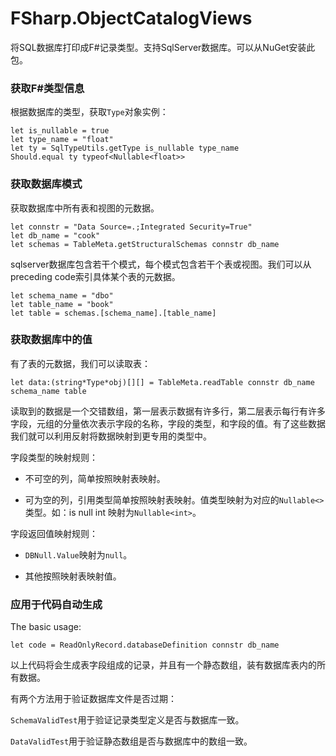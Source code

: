 # FSharp.ObjectCatalogViews

将SQL数据库打印成F#记录类型。支持SqlServer数据库。可以从NuGet安装此包。

### 获取F#类型信息

根据数据库的类型，获取`Type`对象实例：

```F#
let is_nullable = true
let type_name = "float"
let ty = SqlTypeUtils.getType is_nullable type_name
Should.equal ty typeof<Nullable<float>>
```

### 获取数据库模式

获取数据库中所有表和视图的元数据。

```F#
let connstr = "Data Source=.;Integrated Security=True"
let db_name = "cook"
let schemas = TableMeta.getStructuralSchemas connstr db_name
```

sqlserver数据库包含若干个模式，每个模式包含若干个表或视图。我们可以从preceding code索引具体某个表的元数据。

```F#
let schema_name = "dbo"
let table_name = "book"
let table = schemas.[schema_name].[table_name]
```

### 获取数据库中的值

有了表的元数据，我们可以读取表：

```F#
let data:(string*Type*obj)[][] = TableMeta.readTable connstr db_name schema_name table
```

读取到的数据是一个交错数组，第一层表示数据有许多行，第二层表示每行有许多字段，元组的分量依次表示字段的名称，字段的类型，和字段的值。有了这些数据我们就可以利用反射将数据映射到更专用的类型中。

字段类型的映射规则：

* 不可空的列，简单按照映射表映射。

* 可为空的列，引用类型简单按照映射表映射。值类型映射为对应的`Nullable<>`类型。如：is null int 映射为`Nullable<int>`。

字段返回值映射规则：

* `DBNull.Value`映射为`null`。

* 其他按照映射表映射值。

### 应用于代码自动生成

The basic usage:

```F#
let code = ReadOnlyRecord.databaseDefinition connstr db_name
```

以上代码将会生成表字段组成的记录，并且有一个静态数组，装有数据库表内的所有数据。

有两个方法用于验证数据库文件是否过期：

`SchemaValidTest`用于验证记录类型定义是否与数据库一致。

`DataValidTest`用于验证静态数组是否与数据库中的数组一致。
